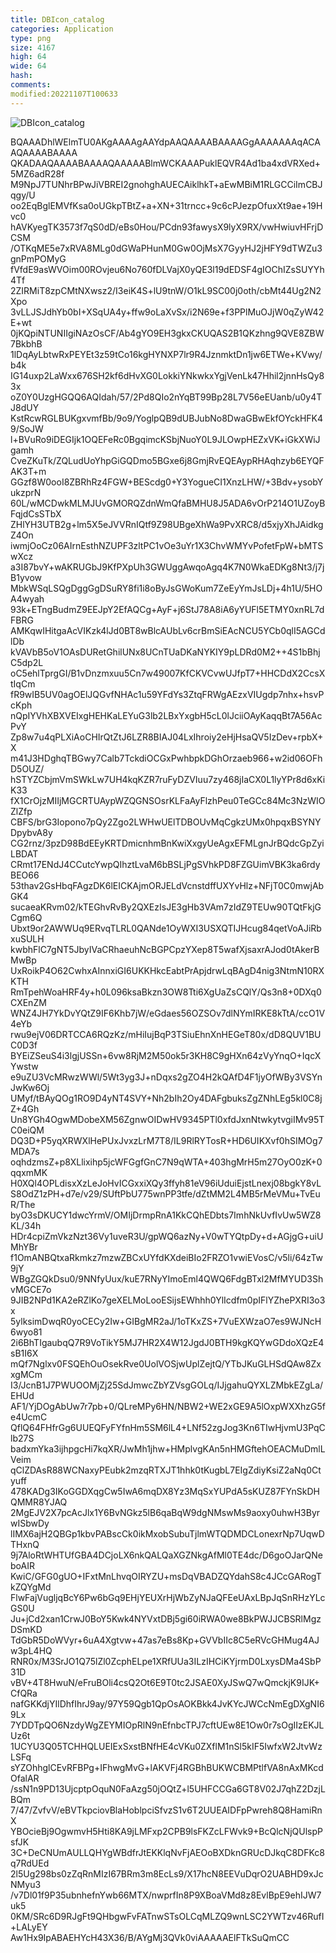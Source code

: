 ```yaml
---
title: DBIcon_catalog
categories: Application
type: png
size: 4167
high: 64
wide: 64
hash: 
comments: 
modified:20221107T100633
---
```

![DBIcon_catalog][1]

[1]: data:image/png;base64,iVBORw0KGgoAAAANSUhEUgAAAEAAAABACAYAAAHdbkFIAAAABGdBTUEAALGPC/xh
BQAAADhlWElmTU0AKgAAAAgAAYdpAAQAAAABAAAAGgAAAAAAAqACAAQAAAABAAAA
QKADAAQAAAABAAAAQAAAAABlmWCKAAAPuklEQVR4Ad1ba4xdVRXed+5MZ6adR28f
M9NpJ7TUNhrBPwJiVBREI2gnohghAUECAiklhkT+aEwMBiM1RLGCCiImCBJqgy/U
oo2EqBglEMVfKsa0oUGkpTBtZ+a+XN+31trncc+9c6cPJezpOfuxXt9ae+19Hvc0
hAVKyegTK3573f7qS0dD/eBs0Hou/PCdn93fawysX9lyX9RX/vwHwiuvHFrjDCSM
/OTKqME5e7xRVA8MLg0dGWaPHunM0Gw0OjMsX7GyyHJ2jHFY9dTWZu3gnPmPOMyG
fVfdE9asWVOim00ROvjeu6No760fDLVajX0yQE3l19dEDSF4gIOChIZsSUYYh4Tf
2ZIRMiT8zpCMtNXwsz2/I3eiK4S+lU9tnW/O1kL9SC00j0oth/cbMt44Ug2N2Xpo
3vLLJSJdhYb0bI+XSqUA4y+ffw9oLaXvSx/i2N69e+f3PPlMuOJjW0qZyW42E+wt
0jKQpiNTUNIIgiNAzOsCF/Ab4gYO9EH3gkxCKUQAS2B1QKzhng9QVE8ZBW7BkbhB
1lDqAyLbtwRxPEYEt3z59tCo16kgHYNXP7lr9R4JznmktDn1jw6ETWe+KVwy/b4k
IG14uxp2LaWxx676SH2kf6dHvXG0LokkiYNkwkxYgjVenLk47Hhil2jnnHsQy83x
oZ0Y0UzgHGQQ6AQIdah/57/2Pd8QIo2nYqBT99Bp28L7V56eEUanb/u0y4TJ8dUY
KstRcwRGLBUKgxvmfBb/9o9/YoglpQB9dUBJubNo8DwaGBwEkfOYckHFK49/SoJW
l+BVuRo9iDEGIjk1OQEFeRc0BgqimcKSbjNuoY0L9JLOwpHEZxVK+iGkXWiJgamh
CveZKuTk/ZQLudUoYhpGiGQDmo5BGxe6j8GmjRvEQEAypRHAqhzyb6EYQFAK3T+m
GGzf8W0ooI8ZBRhRz4FGW+BEScdg0+Y3YogueCI1XnzLHW/+3Bdv+ysobYukzprN
60L/wMCDwkMLMJUvGMORQZdnWmQfaBMHU8J5ADA6vOrP214O1UZoyBFqjdCsSTbX
ZHlYH3UTB2g+lm5X5eJVVRnIQtf9Z98UBgeXhWa9PvXRC8/d5xjyXhJAidkgZ4On
iwmjOoCz06AIrnEsthNZUPF3zltPC1vOe3uYr1X3ChvWMYvPofetFpW+bMTSwXcz
a3I87bvY+wAKRUGbJ9KfPXpUh3GWUggAwqoAgq4K7N0WkaEDKg8Nt3/j7jB1yvow
MbkWSqLSQgDggGgDSuRY8fi1i8oByJsGWoKum7ZeEyYmJsLDj+4h1U/5HOA4wyah
93k+ETngBudmZ9EEJpY2EfAQCg+AyF+j6StJ78A8iA6yYUFl5ETMY0xnRL7dFBRG
AMKqwIHitgaAcVIKzk4lJd0BT8wBlcAUbLv6crBmSiEAcNCU5YCb0qlI5AGCdlDb
kVAVbB5oV1OAsDURetGhilUNx8UCnTUaDKaNYKIY9pLDRd0M2++4S1bBhjC5dp2L
oC5ehlTprgGI/B1vDnzmxuu5Cn7w49007KfCKVCvwUJfpT7+HHCDdX2CcsXtIqCm
fR9wIB5UV0agOElJQGvfNHAc1u59YFdYs3ZtqFRWgAEzxVIUgdp7nhx+hsvPcKph
nQpIYVhXBXVEIxgHEHKaLEYuG3lb2LBxYxgbH5cL0lJciiOAyKaqqBt7A56AcPvY
Zp8w7u4qPLXiAoCHIrQtZtJ6LZR8BIAJ04LxIhroiy2eHjHsaQV5IzDev+rpbX+X
m41J3HDghqTBGwy7Calb7TckdiOCGxPwhbpkDGhOrzaeb966+w2id06OFhD5OUZ/
hSTYZCbjmVmSWkLw7UH4kqKZR7ruFyDZVIuu7zy468jIaCX0L1lyYPr8d6xKiK33
fX1CrOjzMIIjMGCRTUAypWZQGNSOsrKLFaAyFlzhPeu0TeGCc84Mc3NzWIOZlZfp
CBFS/brG3Iopono7pQy2Zgo2LWHwUElTDBOUvMqCgkzUMx0hpqxBSYNYDpybvA8y
CG2rnz/3pzD98BdEEyKRTDmicnhmBnKwiXxgyUeAgxEFMLgnJrBQdcGpZyiLBDAT
CRmt17ENdJ4CCutcYwpQIhztLvaM6bBSLjPgSVhkPD8FZGUimVBK3ka6rdyBEO66
53thav2GsHbqFAgzDK6lEICKAjmORJELdVcnstdffUXYvHlz+NFjT0C0mwjAbGK4
sucaeaKRvm02/kTEGhvRvBy2QXEzIsJE3gHb3VAm7zIdZ9TEUw90TQtFkjGCgm6Q
Ubxt9or2AWWUq9ERvqTLRL0QANde1OyWXI3USXQTIJHcug84qetVoAJiRbxuSULH
kwbhFlC7gNT5JbyIVaCRhaeuhNcBGPCpzYXep8T5wafXjsaxrAJod0tAkerBMwBp
UxRoikP4O62CwhxAInnxiGI6UKKHkcEabtPrApjdrwLqBAgD4nig3NtmN10RXKTH
RmTpehWoaHRF4y+h0L096ksaBkzn3OW8Tti6XgUaZsCQlY/Qs3n8+0DXq0CXEnZM
WNZ4JH7YkDvYQtZ9IF6Khb7jW/eGdaes56OZSOv7dlNYmIRKE8kTtA/ccO1V4eYb
rwu9ejV06DRTCCA6RQzKz/mHiIujBqP3TSiuEhnXnHEGeT80x/dD8QUV1BUC0D3f
BYEiZSeuS4i3lgjUSSn+6vw8RjM2M50ok5r3KH8C9gHXn64zVyYnqO+IqcXYwstw
e9uZU3VcMRwzWWl/5Wt3yg3J+nDqxs2gZO4H2kQAfD4F1jyOfWBy3VSYnJwKw6Oj
UMyf/tBAyQOg1RO9D4yNT4SVY+Nh2bIh2Oy4DAFgbuksZgZNhLEg5kl0C8jZ+4Gh
Un8YGh4OgwMDobeXM56ZgnwOIDwHV9345PTl0xfdJxnNtwkytvgiIMv95TC0eiQM
DQ3D+P5yqXRWXlHePUxJvxzLrM7T8/IL9RlRYTosR+HD6UIKXvf0hSIMOg7MDA7s
oqhdzmsZ+p8XLlixihp5jcWFGgfGnC7N9qWTA+403hgMrH5m27OyO0zK+0qqxmMK
H0XQl4OPLdisxXzLeJoHvICGxxiXQy3ffyh81eV96iUduiEjstLnexj08bgkY8vL
S8OdZ1zPH+d7e/v29/SUftPbU775wnPP3tfe/dZtMM2L4MB5rMeVMu+TvEuR/The
byO3sDKUCY1dwcYrmV/OMIjDrmpRnA1KkCQhEDbts7ImhNkUvfIvUw5WZ8KL/34h
HDr4cpiZmVkzNzt36Vy1uveR3U/gpWQ6azNy+V0wTYQtpDy+d+AGjgG+uiUMhYBr
f1OmANBQtxaRkmkz7mzwZBCxUYfdKXdeiBIo2FRZO1vwiEVosC/v5li/64zTw9jY
WBgZGQkDsu0/9NNfyUux/kuE7RNyYImoEml4QWQ6FdgBTxl2MfMYUD3ShvMGCE7o
9JIB2NPd1KA2eRZlKo7geXELMoLooESijsEWhhh0YlIcdfm0pIFlYZhePXRI3o3x
5ylksimDwqR0yoCECy2Iw+GIBgMR2aJ/1oTKxZS+7VuEXWzaO7es9WJNcH6wyo81
2i6BhTIgaubqQ7R9VoTikY5MJ7HR2X4W12JgdJ0BTH9kgKQYwGDdoXQzE4sB1I6X
mQf7Nglxv0FSQEhOuOsekRve0UolVOSjwUplZejtQ/YTbJKuGLHSdQAw8ZxxgMCm
I3/JcnB1J7PWUOOMjZj25SdJmwcZbYZVsgGOLq/IJjgahuQYXLZMbkEZgLa/EHUd
AF1/YjDOgAbUw7r7pb+0/QLreMPy6HN/NBW2+WE2xGE9A5lOxpWXXhzG5fe4UcmC
QflQ64FHfrGg6UUEQFyFYfnHm5SM6lL4+LNf52zgJog3Kn6TIwHjvmU3PqClb27S
badxmYka3ijhpgcHi7kqXR/JwMh1jhw+HMplvgKAn5nHMGftehOEACMuDmlLVeim
qClZDAsR88WCNaxyPEubk2mzqRTXJT1hhk0tKugbL7EIgZdiyKsiZ2aNq0Ctyuff
478KADg3IKoGGDXqgCw5IwA6mqDX8Yz3MqSxYUPdA5sKUZ87FYnSkDHQMMR8YJAQ
2MgEJV2X7pcAcJlx1Y6BvNGkz5lB6qaBqW9dgNMswMs9aoxy0uhwH3ByrwISbwDy
lIMX6ajH2QBGp1kbvPABscCk0ikMxobSubuTjlmWTQDMDCLonexrNp7UqwDTHxnQ
9j7AloRtWHTUfGBA4DCjoLX6nkQALQaXGZNkgAfMl0TE4dc/D6goOJarQNeboAIR
KwiC/GFG0gUO+IFxtMnLhvqOIRYZU+msDqVBADZQYdahS8c4JCcGARogTkZQYgMd
FlwFajVugljqBcY6Pw6bGq9EHjYEUXrHjWbZyNJaQFEeUAxLBpJqSnRHzYLcGS0U
Ju+jCd2xan1CrwJ0BoY5Kwk4NYVxtDBj5gi60iRWA0we8BkPWJJCBSRlMgzDSmKD
TdGbR5DoWVyr+6uA4Xgtvw+47as7eBs8Kp+GVVbIIc8C5eRVcGHMug4AJw3pL4HQ
RNR0x/M3SrJO1Q75lZl0ZcphELpe1XRfUUa3ILzIHCiKYjrmD0LxysDMa4SbP31D
vBV+4T8HwuN/eFruBOli4csQ2Ot6E9T0tc2JSAE0XyJSwQ7wQmckjK9IJK+CfQRa
nafGKKdjYIlDhfIhrJ9ay/97Y59Qgb1QpOsAOKBkk4JvKYcJWCcNmEgDXgNI69Lx
7YDDTpQO6NzdyWgZEYMIOpRlN9nEfnbcTPJ7cftUEw8E1Ow0r7sOgIIzEKJLUz6t
1UCYU3Q05TCHHQLUEIExSxstBNfHE4cVKu0ZXflM1nSl5kIF5IwfxW2JtvWzLSFq
sYZOhhglCEvRFBPg+IFhwgMvG+lAKVFj4RGBhBUKWCBMPtlfVA8nAxMKcdOfalAR
/ssN1n9PD13UjcptpOquN0FaAzg50jOQtZ+l5UHFCCGa6GT8V02J7qhZ2DzjLBQm
7/47/ZvfvV/eBVTkpciovBlaHoblpciSfvzS1v6T2UUEAIDFpPwreh8Q8HamiRnX
YBOcieBj9OgwmvH5Hti8KA9jLMFxp2CPB9lsFKZcLFWvk9+BcQlcNjQUlspPsfJK
3C+DeCNUmAULLQHYgWBdfrJtEKKlqNvFjAEOoBXDknGRUcDJkqC8DFKc8q7RdUEd
2l5Ug298bs0zZqRnMIzI67BRm3m8EcLs9/X17hcN8EEVuDqrO2UABHD9xJcNMyu3
/v7Dl01f9P35ubnhefnYwb66MTX/nwprfIn8P9XBoaVMd8z8EvlBpE9ehIJW7uk5
0KM/SRc6D9RJgFt9QHbgwFvFATnwSTsOLCqMLZQ9wnLSC2YWTzv46RufI+LALyEY
Aw1Hx9IpABAEHYcH43X36/B/AYgMj3QVk0viAAAAAElFTkSuQmCC
